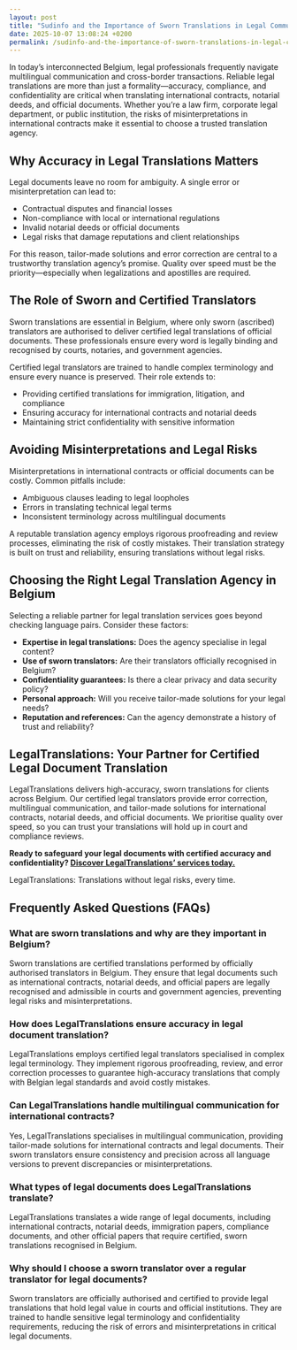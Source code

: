 ```yaml
---
layout: post
title: "Sudinfo and the Importance of Sworn Translations in Legal Communication"
date: 2025-10-07 13:08:24 +0200
permalink: /sudinfo-and-the-importance-of-sworn-translations-in-legal-communication/
---
```

In today’s interconnected Belgium, legal professionals frequently navigate multilingual communication and cross-border transactions. Reliable legal translations are more than just a formality—accuracy, compliance, and confidentiality are critical when translating international contracts, notarial deeds, and official documents. Whether you’re a law firm, corporate legal department, or public institution, the risks of misinterpretations in international contracts make it essential to choose a trusted translation agency.

## Why Accuracy in Legal Translations Matters

Legal documents leave no room for ambiguity. A single error or misinterpretation can lead to:

- Contractual disputes and financial losses
- Non-compliance with local or international regulations
- Invalid notarial deeds or official documents
- Legal risks that damage reputations and client relationships

For this reason, tailor-made solutions and error correction are central to a trustworthy translation agency’s promise. Quality over speed must be the priority—especially when legalizations and apostilles are required.

## The Role of Sworn and Certified Translators

Sworn translations are essential in Belgium, where only sworn (ascribed) translators are authorised to deliver certified legal translations of official documents. These professionals ensure every word is legally binding and recognised by courts, notaries, and government agencies.

Certified legal translators are trained to handle complex terminology and ensure every nuance is preserved. Their role extends to:

- Providing certified translations for immigration, litigation, and compliance
- Ensuring accuracy for international contracts and notarial deeds
- Maintaining strict confidentiality with sensitive information

## Avoiding Misinterpretations and Legal Risks

Misinterpretations in international contracts or official documents can be costly. Common pitfalls include:

- Ambiguous clauses leading to legal loopholes
- Errors in translating technical legal terms
- Inconsistent terminology across multilingual documents

A reputable translation agency employs rigorous proofreading and review processes, eliminating the risk of costly mistakes. Their translation strategy is built on trust and reliability, ensuring translations without legal risks.

## Choosing the Right Legal Translation Agency in Belgium

Selecting a reliable partner for legal translation services goes beyond checking language pairs. Consider these factors:

- **Expertise in legal translations:** Does the agency specialise in legal content?
- **Use of sworn translators:** Are their translators officially recognised in Belgium?
- **Confidentiality guarantees:** Is there a clear privacy and data security policy?
- **Personal approach:** Will you receive tailor-made solutions for your legal needs?
- **Reputation and references:** Can the agency demonstrate a history of trust and reliability?

## LegalTranslations: Your Partner for Certified Legal Document Translation

LegalTranslations delivers high-accuracy, sworn translations for clients across Belgium. Our certified legal translators provide error correction, multilingual communication, and tailor-made solutions for international contracts, notarial deeds, and official documents. We prioritise quality over speed, so you can trust your translations will hold up in court and compliance reviews.

**Ready to safeguard your legal documents with certified accuracy and confidentiality? [Discover LegalTranslations’ services today.](https://www.legaltranslations.be/)**

LegalTranslations: Translations without legal risks, every time.

## Frequently Asked Questions (FAQs)

### What are sworn translations and why are they important in Belgium?

Sworn translations are certified translations performed by officially authorised translators in Belgium. They ensure that legal documents such as international contracts, notarial deeds, and official papers are legally recognised and admissible in courts and government agencies, preventing legal risks and misinterpretations.

### How does LegalTranslations ensure accuracy in legal document translation?

LegalTranslations employs certified legal translators specialised in complex legal terminology. They implement rigorous proofreading, review, and error correction processes to guarantee high-accuracy translations that comply with Belgian legal standards and avoid costly mistakes.

### Can LegalTranslations handle multilingual communication for international contracts?

Yes, LegalTranslations specialises in multilingual communication, providing tailor-made solutions for international contracts and legal documents. Their sworn translators ensure consistency and precision across all language versions to prevent discrepancies or misinterpretations.

### What types of legal documents does LegalTranslations translate?

LegalTranslations translates a wide range of legal documents, including international contracts, notarial deeds, immigration papers, compliance documents, and other official papers that require certified, sworn translations recognised in Belgium.

### Why should I choose a sworn translator over a regular translator for legal documents?

Sworn translators are officially authorised and certified to provide legal translations that hold legal value in courts and official institutions. They are trained to handle sensitive legal terminology and confidentiality requirements, reducing the risk of errors and misinterpretations in critical legal documents.

<script type="application/ld+json">
{
  "@context": "https://schema.org",
  "@type": "BlogPosting",
  "headline": "Sudinfo and the Importance of Sworn Translations in Legal Communication",
  "description": "Explore why sworn translations and certified legal translators are essential for accurate, reliable legal translation services in Belgium, ensuring error-free international contracts and official documents.",
  "author": {
    "@type": "Person",
    "name": "LegalTranslations"
  },
  "publisher": {
    "@type": "Organization",
    "name": "LegalTranslations",
    "url": "https://www.legaltranslations.be/"
  },
  "mainEntityOfPage": {
    "@type": "WebPage",
    "@id": "https://www.legaltranslations.be/blog/sudinfo-sworn-translations-legal-communication"
  },
  "datePublished": "2024-06-01",
  "dateModified": "2024-06-01"
}
</script>

<script type="application/ld+json">
{
  "@context": "https://schema.org",
  "@type": "FAQPage",
  "mainEntity": [
    {
      "@type": "Question",
      "name": "What are sworn translations and why are they important in Belgium?",
      "acceptedAnswer": {
        "@type": "Answer",
        "text": "Sworn translations are certified translations performed by officially authorised translators in Belgium. They ensure that legal documents such as international contracts, notarial deeds, and official papers are legally recognised and admissible in courts and government agencies, preventing legal risks and misinterpretations."
      }
    },
    {
      "@type": "Question",
      "name": "How does LegalTranslations ensure accuracy in legal document translation?",
      "acceptedAnswer": {
        "@type": "Answer",
        "text": "LegalTranslations employs certified legal translators specialised in complex legal terminology. They implement rigorous proofreading, review, and error correction processes to guarantee high-accuracy translations that comply with Belgian legal standards and avoid costly mistakes."
      }
    },
    {
      "@type": "Question",
      "name": "Can LegalTranslations handle multilingual communication for international contracts?",
      "acceptedAnswer": {
        "@type": "Answer",
        "text": "Yes, LegalTranslations specialises in multilingual communication, providing tailor-made solutions for international contracts and legal documents. Their sworn translators ensure consistency and precision across all language versions to prevent discrepancies or misinterpretations."
      }
    },
    {
      "@type": "Question",
      "name": "What types of legal documents does LegalTranslations translate?",
      "acceptedAnswer": {
        "@type": "Answer",
        "text": "LegalTranslations translates a wide range of legal documents, including international contracts, notarial deeds, immigration papers, compliance documents, and other official papers that require certified, sworn translations recognised in Belgium."
      }
    },
    {
      "@type": "Question",
      "name": "Why should I choose a sworn translator over a regular translator for legal documents?",
      "acceptedAnswer": {
        "@type": "Answer",
        "text": "Sworn translators are officially authorised and certified to provide legal translations that hold legal value in courts and official institutions. They are trained to handle sensitive legal terminology and confidentiality requirements, reducing the risk of errors and misinterpretations in critical legal documents."
      }
    }
  ]
}
</script>